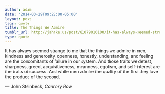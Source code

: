 ```yaml
---
author: adam
date: '2014-03-29T09:22:00-05:00'
layout: post
tags: quote
title: The Things We Admire
tumblr_url: http://jahnke.us/post/81079010100/it-has-always-seemed-strange-to-me-that-the-things
type: quote
---
```


It has always seemed strange to me that the things we admire in men, kindness and generosity, openness, honestly, understanding, and feeling are the concomitants of failure in our system. And those traits we detest, sharpness, greed, acquisitiveness, meanness, egotism, and self-interest are the traits of success. And while men admire the quality of the first they love the produce of the second.

— John Steinbeck, *Cannery Row*
